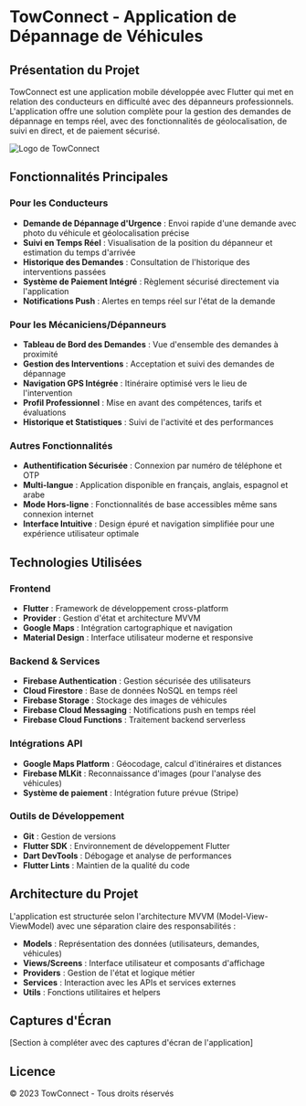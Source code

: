 # TowConnect - Application de Dépannage de Véhicules

## Présentation du Projet

TowConnect est une application mobile développée avec Flutter qui met en relation des conducteurs en difficulté avec des dépanneurs professionnels. L'application offre une solution complète pour la gestion des demandes de dépannage en temps réel, avec des fonctionnalités de géolocalisation, de suivi en direct, et de paiement sécurisé.

![Logo de TowConnect](assets/images/logo.png)

## Fonctionnalités Principales

### Pour les Conducteurs
- **Demande de Dépannage d'Urgence** : Envoi rapide d'une demande avec photo du véhicule et géolocalisation précise
- **Suivi en Temps Réel** : Visualisation de la position du dépanneur et estimation du temps d'arrivée
- **Historique des Demandes** : Consultation de l'historique des interventions passées
- **Système de Paiement Intégré** : Règlement sécurisé directement via l'application
- **Notifications Push** : Alertes en temps réel sur l'état de la demande

### Pour les Mécaniciens/Dépanneurs
- **Tableau de Bord des Demandes** : Vue d'ensemble des demandes à proximité
- **Gestion des Interventions** : Acceptation et suivi des demandes de dépannage
- **Navigation GPS Intégrée** : Itinéraire optimisé vers le lieu de l'intervention
- **Profil Professionnel** : Mise en avant des compétences, tarifs et évaluations
- **Historique et Statistiques** : Suivi de l'activité et des performances

### Autres Fonctionnalités
- **Authentification Sécurisée** : Connexion par numéro de téléphone et OTP
- **Multi-langue** : Application disponible en français, anglais, espagnol et arabe
- **Mode Hors-ligne** : Fonctionnalités de base accessibles même sans connexion internet
- **Interface Intuitive** : Design épuré et navigation simplifiée pour une expérience utilisateur optimale

## Technologies Utilisées

### Frontend
- **Flutter** : Framework de développement cross-platform
- **Provider** : Gestion d'état et architecture MVVM
- **Google Maps** : Intégration cartographique et navigation
- **Material Design** : Interface utilisateur moderne et responsive

### Backend & Services
- **Firebase Authentication** : Gestion sécurisée des utilisateurs
- **Cloud Firestore** : Base de données NoSQL en temps réel
- **Firebase Storage** : Stockage des images de véhicules
- **Firebase Cloud Messaging** : Notifications push en temps réel
- **Firebase Cloud Functions** : Traitement backend serverless

### Intégrations API
- **Google Maps Platform** : Géocodage, calcul d'itinéraires et distances
- **Firebase MLKit** : Reconnaissance d'images (pour l'analyse des véhicules)
- **Système de paiement** : Intégration future prévue (Stripe)

### Outils de Développement
- **Git** : Gestion de versions
- **Flutter SDK** : Environnement de développement Flutter
- **Dart DevTools** : Débogage et analyse de performances
- **Flutter Lints** : Maintien de la qualité du code

## Architecture du Projet

L'application est structurée selon l'architecture MVVM (Model-View-ViewModel) avec une séparation claire des responsabilités :

- **Models** : Représentation des données (utilisateurs, demandes, véhicules)
- **Views/Screens** : Interface utilisateur et composants d'affichage
- **Providers** : Gestion de l'état et logique métier
- **Services** : Interaction avec les APIs et services externes
- **Utils** : Fonctions utilitaires et helpers

## Captures d'Écran

[Section à compléter avec des captures d'écran de l'application]

## Licence

© 2023 TowConnect - Tous droits réservés
